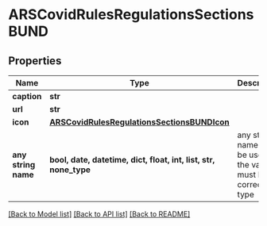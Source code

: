 # ARSCovidRulesRegulationsSectionsBUND


## Properties
Name | Type | Description | Notes
------------ | ------------- | ------------- | -------------
**caption** | **str** |  | [optional] 
**url** | **str** |  | [optional] 
**icon** | [**ARSCovidRulesRegulationsSectionsBUNDIcon**](ARSCovidRulesRegulationsSectionsBUNDIcon.md) |  | [optional] 
**any string name** | **bool, date, datetime, dict, float, int, list, str, none_type** | any string name can be used but the value must be the correct type | [optional]

[[Back to Model list]](../README.md#documentation-for-models) [[Back to API list]](../README.md#documentation-for-api-endpoints) [[Back to README]](../README.md)


